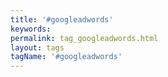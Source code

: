 ```yaml
---
title: '#googleadwords'
keywords:
permalink: tag_googleadwords.html
layout: tags
tagName: '#googleadwords'
---
```

